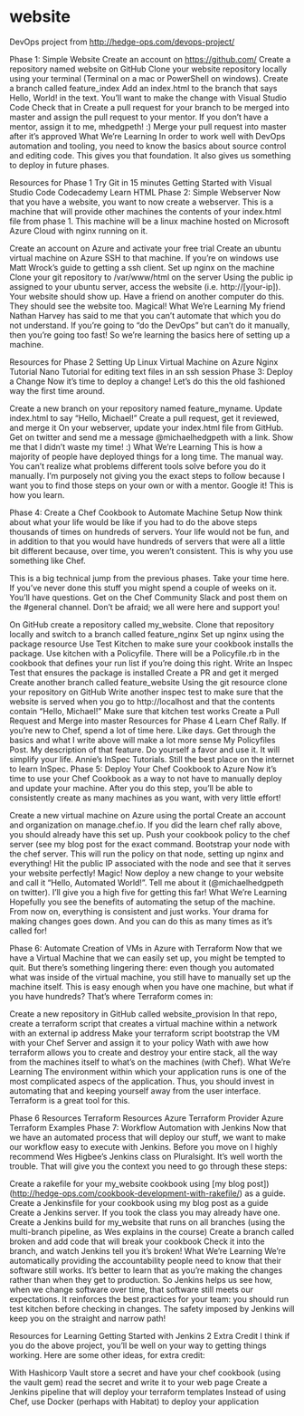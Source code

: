 # website

DevOps project from http://hedge-ops.com/devops-project/

Phase 1: Simple Website
Create an account on https://github.com/
Create a repository named website on GitHub
Clone your website repository locally using your terminal (Terminal on a mac or PowerShell on windows).
Create a branch called feature_index
Add an index.html to the branch that says Hello, World! in the text. You’ll want to make the change with Visual Studio Code
Check that in
Create a pull request for your branch to be merged into master and assign the pull request to your mentor. If you don’t have a mentor, assign it to me, mhedgpeth! :)
Merge your pull request into master after it’s approved
What We’re Learning
In order to work well with DevOps automation and tooling, you need to know the basics about source control and editing code. This gives you that foundation. It also gives us something to deploy in future phases.

Resources for Phase 1
Try Git in 15 minutes
Getting Started with Visual Studio Code
Codecademy Learn HTML
Phase 2: Simple Webserver
Now that you have a website, you want to now create a webserver. This is a machine that will provide other machines the contents of your index.html file from phase 1. This machine will be a linux machine hosted on Microsoft Azure Cloud with nginx running on it.

Create an account on Azure and activate your free trial
Create an ubuntu virtual machine on Azure
SSH to that machine. If you’re on windows use Matt Wrock’s guide to getting a ssh client.
Set up nginx on the machine
Clone your git repository to /var/www/html on the server
Using the public ip assigned to your ubuntu server, access the website (i.e. http://[your-ip]). Your website should show up.
Have a friend on another computer do this. They should see the website too. Magical!
What We’re Learning
My friend Nathan Harvey has said to me that you can’t automate that which you do not understand. If you’re going to “do the DevOps” but can’t do it manually, then you’re going too fast! So we’re learning the basics here of setting up a machine.

Resources for Phase 2
Setting Up Linux Virtual Machine on Azure
Nginx Tutorial
Nano Tutorial for editing text files in an ssh session
Phase 3: Deploy a Change
Now it’s time to deploy a change! Let’s do this the old fashioned way the first time around.

Create a new branch on your repository named feature_myname.
Update index.html to say “Hello, Michael!”
Create a pull request, get it reviewed, and merge it
On your webserver, update your index.html file from GitHub.
Get on twitter and send me a message @michaelhedgpeth with a link. Show me that I didn’t waste my time! :)
What We’re Learning
This is how a majority of people have deployed things for a long time. The manual way. You can’t realize what problems different tools solve before you do it manually. I’m purposely not giving you the exact steps to follow because I want you to find those steps on your own or with a mentor. Google it! This is how you learn.

Phase 4: Create a Chef Cookbook to Automate Machine Setup
Now think about what your life would be like if you had to do the above steps thousands of times on hundreds of servers. Your life would not be fun, and in addition to that you would have hundreds of servers that were all a little bit different because, over time, you weren’t consistent. This is why you use something like Chef.

This is a big technical jump from the previous phases. Take your time here. If you’ve never done this stuff you might spend a couple of weeks on it. You’ll have questions. Get on the Chef Community Slack and post them on the #general channel. Don’t be afraid; we all were here and support you!

On GitHub create a repository called my_website.
Clone that repository locally and switch to a branch called feature_nginx
Set up nginx using the package resource
Use Test Kitchen to make sure your cookbook installs the package. Use kitchen with a Policyfile. There will be a Policyfile.rb in the cookbook that defines your run list if you’re doing this right.
Write an Inspec Test that ensures the package is installed
Create a PR and get it merged
Create another branch called feature_website
Using the git resource clone your repository on GitHub
Write another inspec test to make sure that the website is served when you go to http://localhost and that the contents contain “Hello, Michael!”
Make sure that kitchen test works
Create a Pull Request and Merge into master
Resources for Phase 4
Learn Chef Rally. If you’re new to Chef, spend a lot of time here. Like days. Get through the basics and what I write above will make a lot more sense
My Policyfiles Post. My description of that feature. Do yourself a favor and use it. It will simplify your life.
Annie’s InSpec Tutorials. Still the best place on the internet to learn InSpec.
Phase 5: Deploy Your Chef Cookbook to Azure
Now it’s time to use your Chef Cookbook as a way to not have to manually deploy and update your machine. After you do this step, you’ll be able to consistently create as many machines as you want, with very little effort!

Create a new virtual machine on Azure using the portal
Create an account and organization on manage.chef.io. If you did the learn chef rally above, you should already have this set up.
Push your cookbook policy to the chef server (see my blog post for the exact command.
Bootstrap your node with the chef server. This will run the policy on that node, setting up nginx and everything!
Hit the public IP associated with the node and see that it serves your website perfectly! Magic!
Now deploy a new change to your website and call it “Hello, Automated World!”. Tell me about it (@michaelhedgpeth on twitter). I’ll give you a high five for getting this far!
What We’re Learning
Hopefully you see the benefits of automating the setup of the machine. From now on, everything is consistent and just works. Your drama for making changes goes down. And you can do this as many times as it’s called for!

Phase 6: Automate Creation of VMs in Azure with Terraform
Now that we have a Virtual Machine that we can easily set up, you might be tempted to quit. But there’s something lingering there: even though you automated what was inside of the virtual machine, you still have to manually set up the machine itself. This is easy enough when you have one machine, but what if you have hundreds? That’s where Terraform comes in:

Create a new repository in GitHub called website_provision
In that repo, create a terraform script that creates a virtual machine within a network with an external ip address
Make your terraform script bootstrap the VM with your Chef Server and assign it to your policy
Wath with awe how terraform allows you to create and destroy your entire stack, all the way from the machines itself to what’s on the machines (with Chef).
What We’re Learning
The environment within which your application runs is one of the most complicated aspecs of the application. Thus, you should invest in automating that and keeping yourself away from the user interface. Terraform is a great tool for this.

Phase 6 Resources
Terraform Resources
Azure Terraform Provider
Azure Terraform Examples
Phase 7: Workflow Automation with Jenkins
Now that we have an automated process that will deploy our stuff, we want to make our workflow easy to execute with Jenkins. Before you move on I highly recommend Wes Higbee’s Jenkins class on Pluralsight. It’s well worth the trouble. That will give you the context you need to go through these steps:

Create a rakefile for your my_website cookbook using [my blog post])(http://hedge-ops.com/cookbook-development-with-rakefile/) as a guide.
Create a Jenkinsfile for your cookbook using my blog post as a guide
Create a Jenkins server. If you took the class you may already have one.
Create a Jenkins build for my_website that runs on all branches (using the multi-branch pipeline, as Wes explains in the course)
Create a branch called broken and add code that will break your cookbook
Check it into the branch, and watch Jenkins tell you it’s broken!
What We’re Learning
We’re automatically providing the accountability people need to know that their software still works. It’s better to learn that as you’re making the changes rather than when they get to production. So Jenkins helps us see how, when we change software over time, that software still meets our expectations. It reinforces the best practices for your team: you should run test kitchen before checking in changes. The safety imposed by Jenkins will keep you on the straight and narrow path!

Resources for Learning
Getting Started with Jenkins 2
Extra Credit
I think if you do the above project, you’ll be well on your way to getting things working. Here are some other ideas, for extra credit:

With Hashicorp Vault store a secret and have your chef cookbook (using the vault gem) read the secret and write it to your web page
Create a Jenkins pipeline that will deploy your terraform templates
Instead of using Chef, use Docker (perhaps with Habitat) to deploy your application
